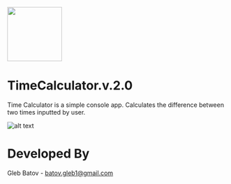 <p align="left">
  <img src="https://github.com/glebbatov/TimeCalculator.v.2/blob/master/Vcferreira-Firefox-Os-Clock.ico" width="125">
  <h1>TimeCalculator.v.2.0</h1></a>
<p>

Time Calculator is a simple console app. Calculates the difference between two times inputted by user.

![alt text](https://github.com/glebbatov/glebbatov.github.timecalculator.v.2.0/blob/master/01.jpg)

# Developed By
Gleb Batov - batov.gleb1@gmail.com
